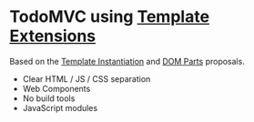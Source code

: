 # TodoMVC using [Template Extensions](https://github.com/luwes/template-extensions)

Based on the
[Template Instantiation](https://github.com/WICG/webcomponents/blob/gh-pages/proposals/Template-Instantiation.md)
and [DOM Parts](https://github.com/WICG/webcomponents/blob/gh-pages/proposals/DOM-Parts.md)
proposals.

- Clear HTML / JS / CSS separation
- Web Components
- No build tools
- JavaScript modules
